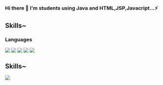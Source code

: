 ### Hi there 👋 I'm students using Java and HTML,JSP,Javacript...⚡


<!--
**Kimseoungjoo/Kimseoungjoo** is a ✨ _special_ ✨ repository because its `README.md` (this file) appears on your GitHub profile.
- 🔭 I’m currently working on ...
- 🌱 I’m currently learning ...
- 👯 I’m looking to collaborate on ...
- 🤔 I’m looking for help with ...
- 💬 Ask me about ...
- 📫 How to reach me: ...
- 😄 Pronouns: ...
- ⚡ Fun fact: ...
-->
## Skills~
### Languages
<img src="https://img.shields.io/badge/HTML5-green?style=plastic&logo=HTML5&logoColo=D64E00"/>
<img src="https://img.shields.io/badge/JAVA-00AFAF?style=plastic&logo=Java&logoColo=007396"/>
<img src="https://img.shields.io/badge/JavaScript-red?style=plastic&logo=JavaScript&logoColo=F7DF1E"/>
<img src="https://img.shields.io/badge/Pyton-green?style=plastic&logo=Python&logoColo=3776AB"/>
<img src="https://img.shields.io/badge/Css-blue?style=plastic&logo=CSS3&logoColo=1572B6"/>

## Skills~
<img src="https://img.shields.io/badge/Tomcat-gray?style=plastic&logo=Apache Tomcat&logoColo=F8DC75"/>



